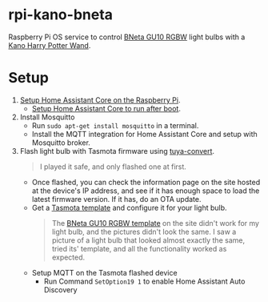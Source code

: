 # rpi-kano-bneta
Raspberry Pi OS service to control [BNeta GU10 RGBW](https://www.builders.co.za/Fasteners-Fixtures-%26-Security/Security/Electronic-Security/Bneta-GU10-Smart-Multi-Wifi-LED-Bulb-%286W%29/p/000000000000705676) light bulbs with a [Kano Harry Potter Wand](https://kano.me/us/store/products/coding-wand).

# Setup


1. [Setup Home Assistant Core on the Raspberry Pi](https://www.home-assistant.io/docs/installation/raspberry-pi/).
   - [Setup Home Assistant Core to run after boot](https://community.home-assistant.io/t/autostart-using-systemd/199497).
2. Install Mosquitto
   - Run `sudo apt-get install mosquitto` in a terminal.
   - Install the MQTT integration for Home Assistant Core and setup with Mosquitto broker.
3. Flash light bulb with Tasmota firmware using [tuya-convert](https://github.com/ct-Open-Source/tuya-convert).
   > I played it safe, and only flashed one at first.
   - Once flashed, you can check the information page on the site hosted at the device's IP address, and see if it has enough space to load the latest firmware version. If it has, do an OTA update.
   - Get a [Tasmota template](https://templates.blakadder.com/bulb.html) and configure it for your light bulb.
     > The [BNeta GU10 RGBW template](https://templates.blakadder.com/bneta_IO-WIFI-GU10S.html) on the site didn't work for my light bulb, and the pictures didn't look the same. I saw a picture of a light bulb that looked almost exactly the same, tried its' template, and all the functionality worked as expected.
   - Setup MQTT on the Tasmota flashed device
     - Run Command `SetOption19 1` to enable Home Assistant Auto Discovery